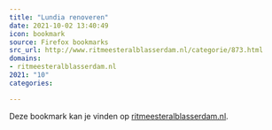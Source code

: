 ```yaml
---
title: "Lundia renoveren"
date: 2021-10-02 13:40:49
icon: bookmark
source: Firefox bookmarks
src_url: http://www.ritmeesteralblasserdam.nl/categorie/873.html
domains:
- ritmeesteralblasserdam.nl
2021: "10"
categories:

---
```

Deze bookmark kan je vinden op [ritmeesteralblasserdam.nl](http://www.ritmeesteralblasserdam.nl/categorie/873.html).
